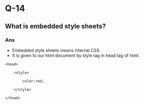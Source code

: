 # Q-14

## What is embedded style sheets?

### Ans
- Embedded style sheets means internal CSS.
- It is given to our html document by style tag in head tag of html.
```
<head>

    <style>

        color:red;

    </style>

</head>
```